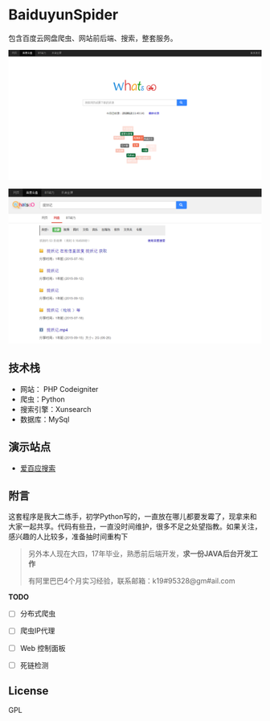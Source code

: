 # BaiduyunSpider
包含百度云网盘爬虫、网站前后端、搜索，整套服务。

![爱百应](screenshot1.png)

![爱百应](screenshot2.png)

## 技术栈

* 网站： PHP  Codeigniter 
* 爬虫：Python
* 搜索引擎：Xunsearch
* 数据库：MySql




## 演示站点

* [爱百应搜索](http://pan.ibying.com)



## 附言

这套程序是我大二练手，初学Python写的，一直放在哪儿都要发霉了，现拿来和大家一起共享。代码有些丑，一直没时间维护，很多不足之处望指教。如果关注，感兴趣的人比较多，准备抽时间重构下

>  另外本人现在大四，17年毕业，熟悉前后端开发，__求一份JAVA后台开发工作__
>
>  有阿里巴巴4个月实习经验，联系邮箱：k19#95328@gm#ail.com



__TODO__

- [ ] 分布式爬虫
- [ ] 爬虫IP代理
- [ ] Web 控制面板
- [ ] 死链检测




## License

GPL
